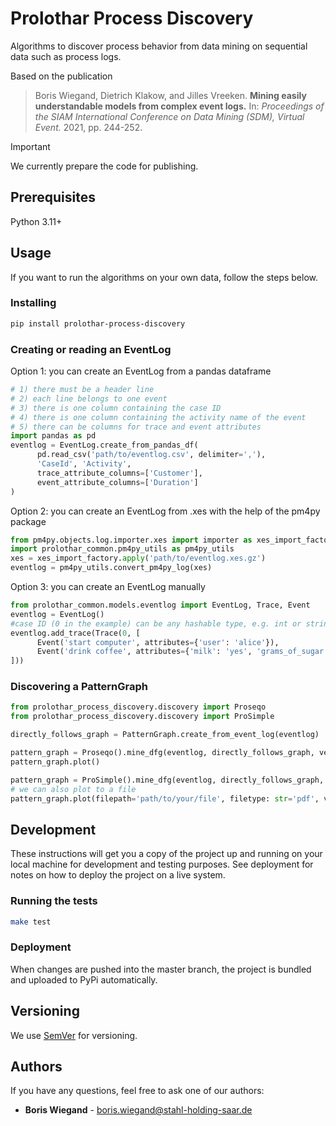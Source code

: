 # Prolothar Process Discovery

Algorithms to discover process behavior from data mining on sequential data such as process logs.

Based on the publication
> Boris Wiegand, Dietrich Klakow, and Jilles Vreeken.
> **Mining easily understandable models from complex event logs.**
> In: *Proceedings of the SIAM International Conference on Data Mining (SDM), Virtual Event.* 2021, pp. 244-252.

> [!IMPORTANT]
> We currently prepare the code for publishing.

## Prerequisites

Python 3.11+

## Usage

If you want to run the algorithms on your own data, follow the steps below.

### Installing

```bash
pip install prolothar-process-discovery
```

### Creating or reading an EventLog

Option 1: you can create an EventLog from a pandas dataframe

```python
# 1) there must be a header line
# 2) each line belongs to one event
# 3) there is one column containing the case ID
# 4) there is one column containing the activity name of the event
# 5) there can be columns for trace and event attributes
import pandas as pd
eventlog = EventLog.create_from_pandas_df(
      pd.read_csv('path/to/eventlog.csv', delimiter=','),
      'CaseId', 'Activity',
      trace_attribute_columns=['Customer'],
      event_attribute_columns=['Duration']
)
```

Option 2: you can create an EventLog from .xes with the help of the pm4py package

```python
from pm4py.objects.log.importer.xes import importer as xes_import_factory
import prolothar_common.pm4py_utils as pm4py_utils
xes = xes_import_factory.apply('path/to/eventlog.xes.gz')
eventlog = pm4py_utils.convert_pm4py_log(xes)
```

Option 3: you can create an EventLog manually

```python
from prolothar_common.models.eventlog import EventLog, Trace, Event
eventlog = EventLog()
#case ID (0 in the example) can be any hashable type, e.g. int or string. must be unique.
eventlog.add_trace(Trace(0, [
      Event('start computer', attributes={'user': 'alice'}),
      Event('drink coffee', attributes={'milk': 'yes', 'grams_of_sugar': 5}),
]))
```

### Discovering a PatternGraph

```python
from prolothar_process_discovery.discovery import Proseqo
from prolothar_process_discovery.discovery import ProSimple

directly_follows_graph = PatternGraph.create_from_event_log(eventlog)

pattern_graph = Proseqo().mine_dfg(eventlog, directly_follows_graph, verbose=True)
pattern_graph.plot()

pattern_graph = ProSimple().mine_dfg(eventlog, directly_follows_graph, verbose=True)
# we can also plot to a file
pattern_graph.plot(filepath='path/to/your/file', filetype: str='pdf', view=False)
```

## Development

These instructions will get you a copy of the project up and running on your local machine for development and testing purposes.
See deployment for notes on how to deploy the project on a live system.

### Running the tests

```bash
make test
```

### Deployment

When changes are pushed into the master branch, the project is bundled and
uploaded to PyPi automatically.

## Versioning

We use [SemVer](http://semver.org/) for versioning.

## Authors

If you have any questions, feel free to ask one of our authors:

* **Boris Wiegand** - boris.wiegand@stahl-holding-saar.de
